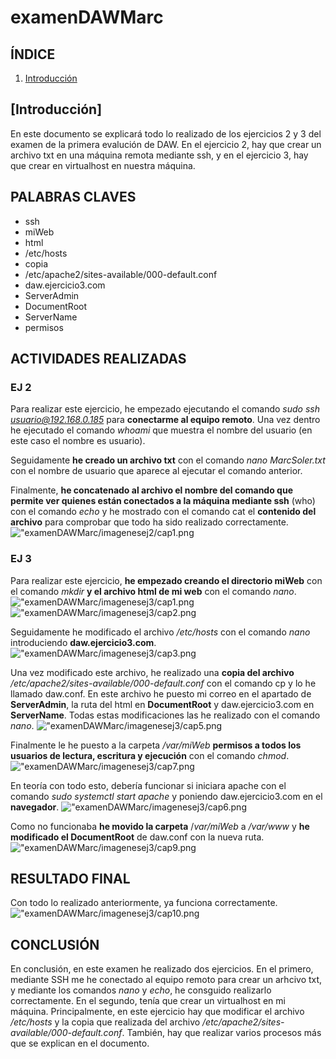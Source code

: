 # examenDAWMarc

## ÍNDICE
1. [Introducción](Introducción)

## [Introducción]
En este documento se explicará todo lo realizado de los ejercicios 2 y 3 del examen de la primera evalución de DAW. En el ejercicio 2, hay que crear un archivo txt en una máquina remota mediante ssh, y en el ejercicio 3, hay que crear en virtualhost en nuestra máquina.

## PALABRAS CLAVES
* ssh
* miWeb
* html
* /etc/hosts
* copia
* /etc/apache2/sites-available/000-default.conf
* daw.ejercicio3.com
* ServerAdmin
* DocumentRoot
* ServerName
* permisos

## ACTIVIDADES REALIZADAS
### EJ 2
Para realizar este ejercicio, he empezado ejecutando el comando *sudo ssh usuario@192.168.0.185* para **conectarme al equipo remoto**. Una vez dentro he ejecutado el comando *whoami* que muestra el nombre del usuario (en este caso el nombre es usuario).

Seguidamente **he creado un archivo txt** con el comando *nano MarcSoler.txt* con el nombre de usuario que aparece al ejecutar el comando anterior.

Finalmente, **he concatenado al archivo el nombre del comando que permite ver quienes están conectados a la máquina mediante ssh** (who) con el comando *echo* y he mostrado con el comando cat el **contenido del archivo** para comprobar que todo ha sido realizado correctamente.
!["examenDAWMarc/imagenesej2/cap1.png](https://raw.githubusercontent.com/Suli427/examenDAWMarc/refs/heads/main/imagenesej2/cap1.png)

### EJ 3
Para realizar este ejercicio, **he empezado creando el directorio miWeb** con el comando *mkdir* **y el archivo html de mi web** con el comando *nano*.
!["examenDAWMarc/imagenesej3/cap1.png](https://raw.githubusercontent.com/Suli427/examenDAWMarc/refs/heads/main/imagenesej3/cap1.png)
!["examenDAWMarc/imagenesej3/cap2.png](https://raw.githubusercontent.com/Suli427/examenDAWMarc/refs/heads/main/imagenesej3/cap2.png)

Seguidamente he modificado el archivo */etc/hosts* con el comando *nano* introduciendo **daw.ejercicio3.com**.
!["examenDAWMarc/imagenesej3/cap3.png](https://raw.githubusercontent.com/Suli427/examenDAWMarc/refs/heads/main/imagenesej3/cap3.png)

Una vez modificado este archivo, he realizado una **copia del archivo** */etc/apache2/sites-available/000-default.conf* con el comando cp y lo he llamado daw.conf. En este archivo he puesto mi correo en el apartado de **ServerAdmin**, la ruta del html en **DocumentRoot** y daw.ejercicio3.com en **ServerName**. Todas estas modificaciones las he realizado con el comando *nano*.
!["examenDAWMarc/imagenesej3/cap5.png](https://raw.githubusercontent.com/Suli427/examenDAWMarc/refs/heads/main/imagenesej3/cap5.png)

Finalmente le he puesto a la carpeta */var/miWeb* **permisos a todos los usuarios de lectura, escritura y ejecución** con el comando *chmod*.
!["examenDAWMarc/imagenesej3/cap7.png](https://raw.githubusercontent.com/Suli427/examenDAWMarc/refs/heads/main/imagenesej3/cap7.png)

En teoría con todo esto, debería funcionar si iniciara apache con el comando *sudo systemctl start apache* y poniendo daw.ejercicio3.com en el **navegador**.
!["examenDAWMarc/imagenesej3/cap6.png](https://raw.githubusercontent.com/Suli427/examenDAWMarc/refs/heads/main/imagenesej3/cap6.png)

Como no funcionaba **he movido la carpeta** /*var/miWeb* a */var/www* y **he modificado el DocumentRoot** de daw.conf con la nueva ruta.
!["examenDAWMarc/imagenesej3/cap9.png](https://raw.githubusercontent.com/Suli427/examenDAWMarc/refs/heads/main/imagenesej3/cap9.png)

## RESULTADO FINAL
Con todo lo realizado anteriormente, ya funciona correctamente.
!["examenDAWMarc/imagenesej3/cap10.png](https://raw.githubusercontent.com/Suli427/examenDAWMarc/refs/heads/main/imagenesej3/cap10.png)

## CONCLUSIÓN
En conclusión, en este examen he realizado dos ejercicios. En el primero, mediante SSH me he conectado al equipo remoto para crear un arhcivo txt, y mediante los comandos *nano* y *echo*, he consguido realizarlo correctamente. En el segundo, tenía que crear un virtualhost en mi máquina. Principalmente, en este ejercicio hay que modificar el archivo */etc/hosts* y la copia que realizada del archivo */etc/apache2/sites-available/000-default.conf*. También, hay que realizar varios procesos más que se explican en el documento.
